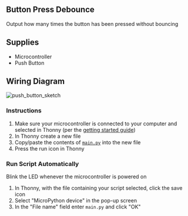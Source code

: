 ## Button Press Debounce
Output how many times the button has been pressed without bouncing

## Supplies
- Microcontroller
- Push Button

## Wiring Diagram
![push_button_sketch](https://github.com/modern-maker/starter-kit/assets/8736328/fd3ea7ea-c436-4ca7-9885-303af5350c63)

### Instructions
1. Make sure your microcontroller is connected to your computer and selected in Thonny (per the [getting started guide](https://github.com/modern-maker))
2. In Thonny create a new file
3. Copy/paste the contents of [`main.py`](main.py) into the new file
4. Press the run icon in Thonny

### Run Script Automatically
Blink the LED whenever the microcontroller is powered on
1. In Thonny, with the file containing your script selected, click the save icon
2. Select "MicroPython device" in the pop-up screen
3. In the "File name" field enter `main.py` and click "OK"
